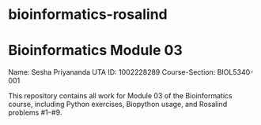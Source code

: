 # bioinformatics-rosalind
# Bioinformatics Module 03

Name: Sesha Priyananda 
UTA ID: 1002228289 
Course-Section: BIOL5340-001  

This repository contains all work for Module 03 of the Bioinformatics course, including Python exercises, Biopython usage, and Rosalind problems #1–#9.
